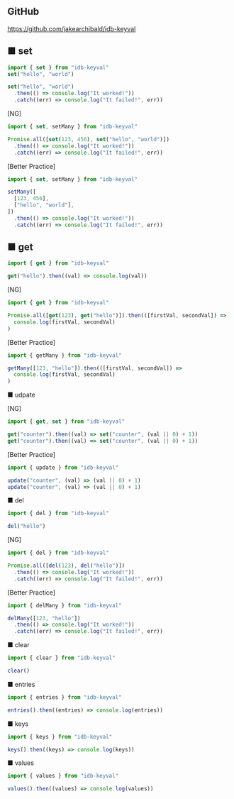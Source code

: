 ## GitHub

https://github.com/jakearchibald/idb-keyval

## ■ set

```ts
import { set } from "idb-keyval"
set("hello", "world")
```

```ts
set("hello", "world")
  .then(() => console.log("It worked!"))
  .catch((err) => console.log("It failed!", err))
```

\[NG\]

```ts
import { set, setMany } from "idb-keyval"

Promise.all([set(123, 456), set("hello", "world")])
  .then(() => console.log("It worked!"))
  .catch((err) => console.log("It failed!", err))
```

\[Better Practice\]

```ts
import { set, setMany } from "idb-keyval"

setMany([
  [123, 456],
  ["hello", "world"],
])
  .then(() => console.log("It worked!"))
  .catch((err) => console.log("It failed!", err))
```

## ■ get

```ts
import { get } from "idb-keyval"

get("hello").then((val) => console.log(val))
```

\[NG\]

```ts
import { get } from "idb-keyval"

Promise.all([get(123), get("hello")]).then(([firstVal, secondVal]) =>
  console.log(firstVal, secondVal)
)
```

\[Better Practice\]

```ts
import { getMany } from "idb-keyval"

getMany([123, "hello"]).then(([firstVal, secondVal]) =>
  console.log(firstVal, secondVal)
)
```

■ udpate

\[NG\]

```ts
import { get, set } from "idb-keyval"

get("counter").then((val) => set("counter", (val || 0) + 1))
get("counter").then((val) => set("counter", (val || 0) + 1))
```

\[Better Practice\]

```ts
import { update } from "idb-keyval"

update("counter", (val) => (val || 0) + 1)
update("counter", (val) => (val || 0) + 1)
```

■ del

```ts
import { del } from "idb-keyval"

del("hello")
```

\[NG\]

```ts
import { del } from "idb-keyval"

Promise.all([del(123), del("hello")])
  .then(() => console.log("It worked!"))
  .catch((err) => console.log("It failed!", err))
```

\[Better Practice\]

```ts
import { delMany } from "idb-keyval"

delMany([123, "hello"])
  .then(() => console.log("It worked!"))
  .catch((err) => console.log("It failed!", err))
```

■ clear

```ts
import { clear } from "idb-keyval"

clear()
```

■ entries

```ts
import { entries } from "idb-keyval"

entries().then((entries) => console.log(entries))
```

■ keys

```ts
import { keys } from "idb-keyval"

keys().then((keys) => console.log(keys))
```

■ values

```ts
import { values } from "idb-keyval"

values().then((values) => console.log(values))
```
